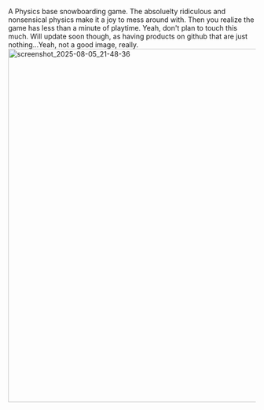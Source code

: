 A Physics base snowboarding game. The absoluelty ridiculous and nonsensical physics make it a joy to mess around with. Then you realize the game has less than a minute of playtime. Yeah, don't plan to touch this much. Will update soon though, as having products on github that are just nothing...Yeah, not a good image, really. 
<img width="1461" height="720" alt="screenshot_2025-08-05_21-48-36" src="https://github.com/user-attachments/assets/0844351a-8c5b-421a-aa08-2fa372ad9405" />
